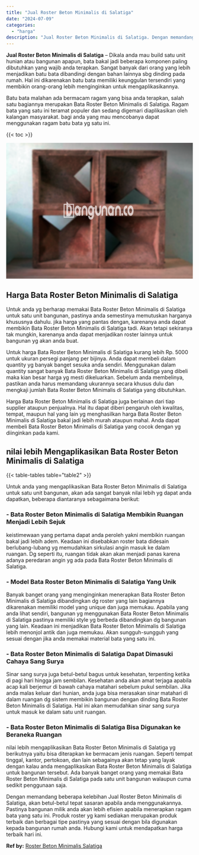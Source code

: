 ```yaml
---
title: "Jual Roster Beton Minimalis di Salatiga"
date: "2024-07-09"
categories: 
  - "harga"
description: "Jual Roster Beton Minimalis di Salatiga. Dengan memandang beberapa kelebihan Jual Roster Beton Minimalis di Salatiga, akan betul-betul tepat sasaran apabila..."
---
```


**Jual Roster Beton Minimalis di Salatiga** – Dikala anda mau build satu unit hunian atau bangunan apapun, bata bakal jadi beberapa komponen paling dibutuhkan yang wajib anda terapkan. Sangat banyak dari orang yang lebih menjadikan batu bata dibandingi dengan bahan lainnya sbg dinding pada rumah. Hal ini dikarenakan batu bata memiliki keunggulan tersendiri yang membikin orang-orang lebih menginginkan untuk mengaplikasikannya.

Batu bata malahan ada bermacam ragam yang bisa anda terapkan, salah satu bagiannya merupakan Bata Roster Beton Minimalis di Salatiga. Ragam bata yang satu ini teramat populer dan sedang digemari diaplikasikan oleh kalangan masyarakat. bagi anda yang mau mencobanya dapat menggunakan ragam batu bata yg satu ini.

{{< toc >}}

![Jual Roster Beton Minimalis di Salatiga](/images/bata-roster-minimalis-34.png)

## Harga Bata Roster Beton Minimalis di Salatiga

Untuk anda yg berharap memakai Bata Roster Beton Minimalis di Salatiga untuk satu unit bangunan, pastinya anda semestinya memutuskan harganya khususnya dahulu. jika harga yang pantas dengan, karenanya anda dapat membikin Bata Roster Beton Minimalis di Salatiga tadi. Akan tetapi sekiranya tak mungkin, karenanya anda dapat menjadikan roster lainnya untuk bangunan yg akan anda buat.

Untuk harga Bata Roster Beton Minimalis di Salatiga kurang lebih Rp. 5000 untuk ukuran persegi panjang per bijinya. Anda dapat membeli dalam quantity yg banyak banget sesuka anda sendiri. Menggunakan dalam quantity sangat banyak Bata Roster Beton Minimalis di Salatiga yang dibeli maka kian besar harga yg mesti dikeluarkan. Sebelum anda membelinya, pastikan anda harus memandang ukurannya secara khusus dulu dan mengkaji jumlah Bata Roster Beton Minimalis di Salatiga yang dibutuhkan.

Harga Bata Roster Beton Minimalis di Salatiga juga berlainan dari tiap supplier ataupun penjualnya. Hal itu dapat diberi pengaruh oleh kwalitas, tempat, maupun hal yang lain yg menghasilkan harga Bata Roster Beton Minimalis di Salatiga bakal jadi lebih murah ataupun mahal. Anda dapat membeli Bata Roster Beton Minimalis di Salatiga yang cocok dengan yg diinginkan pada kami.

## nilai lebih Mengaplikasikan Bata Roster Beton Minimalis di Salatiga

{{< table-tables table="table2" >}}

Untuk anda yang mengaplikasikan Bata Roster Beton Minimalis di Salatiga untuk satu unit bangunan, akan ada sangat banyak nilai lebih yg dapat anda dapatkan, beberapa diantaranya sebagaimana berikut:

### \- Bata Roster Beton Minimalis di Salatiga Membikin Ruangan Menjadi Lebih Sejuk

keistimewaan yang pertama dapat anda peroleh yakni membikin ruangan bakal jadi lebih adem. Keadaan ini disebabkan roster bata didesain berlubang-lubang yg memudahkan sirkulasi angin masuk ke dalam ruangan. Dg seperti itu, ruangan tidak akan akan menjadi panas karena adanya peredaran angin yg ada pada Bata Roster Beton Minimalis di Salatiga.

### \- Model Bata Roster Beton Minimalis di Salatiga Yang Unik

Banyak banget orang yang menginginkan menerapkan Bata Roster Beton Minimalis di Salatiga dibandingkan dg roster yang lain bagiannya dikarenakan memiliki model yang unique dan juga memukau. Apabila yang anda lihat sendiri, bangunan yg menggunakan Bata Roster Beton Minimalis di Salatiga pastinya memiliki style yg berbeda dibandingkan dg bangunan yang lain. Keadaan ini menjadikan Bata Roster Beton Minimalis di Salatiga lebih menonjol antik dan juga memukau. Akan sungguh-sungguh yang sesuai dengan jika anda memakai material bata yang satu ini.

### \- Bata Roster Beton Minimalis di Salatiga Dapat Dimasuki Cahaya Sang Surya

Sinar sang surya juga betul-betul bagus untuk kesehatan, terpenting ketika di pagi hari hingga jam sembilan. Kesehatan anda akan amat terjaga apabila acap kali berjemur di bawah cahaya matahari sebelum pukul sembilan. Jika anda malas keluar dari hunian, anda juga bisa merasakan sinar matahari di dalam ruangan dg sistem membikin bangunan dengan dinding Bata Roster Beton Minimalis di Salatiga. Hal ini akan memudahkan sinar sang surya untuk masuk ke dalam satu unit ruangan.

### \- Bata Roster Beton Minimalis di Salatiga Bisa Digunakan ke Beraneka Ruangan

nilai lebih mengaplikasikan Bata Roster Beton Minimalis di Salatiga yg berikutnya yaitu bisa diterapkan ke bermacam jenis ruangan. Seperti tempat tinggal, kantor, pertokoan, dan lain sebagainya akan tetap yang layak dengan kalau anda mengaplikasikan Bata Roster Beton Minimalis di Salatiga untuk bangunan tersebut. Ada banyak banget orang yang memakai Bata Roster Beton Minimalis di Salatiga pada satu unit bangunan walaupun cuma sedikit penggunaan saja.

Dengan memandang beberapa kelebihan Jual Roster Beton Minimalis di Salatiga, akan betul-betul tepat sasaran apabila anda menggunakannya. Pastinya bangunan milik anda akan lebih efisien apabila menerapkan ragam bata yang satu ini. Produk roster yg kami sediakan merupakan produk terbaik dan berbagai tipe pastinya yang sesuai dengan bila digunakan kepada bangunan rumah anda. Hubungi kami untuk mendapatkan harga terbaik hari ini.

**Ref by:** [Roster Beton Minimalis Salatiga](https://id.wikipedia.org/wiki/Roster)
